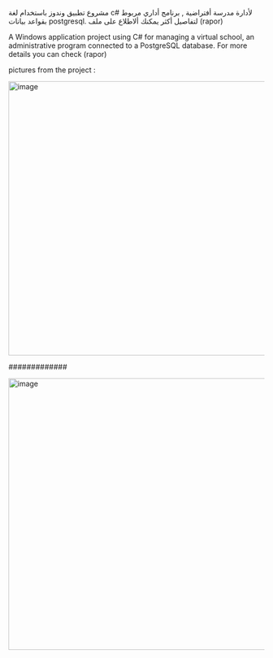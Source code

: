 مشروع تطبيق وندوز باستخدام لغة c# لأدارة مدرسة أفتراضية , برنامج أداري مربوط بقواعد بيانات postgresql.
لتفاصيل أكثر يمكنك ألاطلاع على ملف (rapor)



A Windows application project using C# for managing a virtual school, an administrative program connected to a PostgreSQL database.
For more details you can check (rapor)


pictures from the project :

<img width="881" height="540" alt="image" src="https://github.com/user-attachments/assets/e2609c6d-b228-44d7-9aea-8f96ea32fe8f" />





#############


<img width="859" height="535" alt="image" src="https://github.com/user-attachments/assets/ea4ded91-a585-484b-bd5b-3b6777179e05" />

